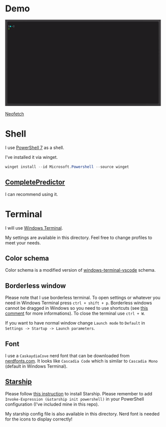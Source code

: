 # Demo
![Demo gif](terminal.gif)

[Neofetch](https://github.com/nepnep39/neofetch-win)
# Shell
I use [PowerShell 7](https://learn.microsoft.com/pl-pl/powershell/scripting/install/installing-powershell-on-windows) as a shell.

I've installed it via winget.
```powershell
winget install --id Microsoft.Powershell --source winget
```

## [CompletePredictor](https://github.com/PowerShell/CompletionPredictor)
I can recommend using it.

# Terminal
I will use [Windows Terminal](https://github.com/microsoft/terminal).

My settings are available in this directory. Feel free to change profiles to meet your needs.

## Color schema
Color schema is a modified version of [windows-terminal-vscode](https://github.com/cristipufu/windows-terminal-vscode-theme) schema.

## Borderless window
Please note that I use borderless terminal. To open settings or whatever you need in Windows Terminal press `ctrl + shift + p`. Borderless windows cannot be dragged in Windows so you need to use shortcuts (see [this comment](https://github.com/microsoft/terminal/issues/2238#issuecomment-997455984) for more informations). To close the terminal use `ctrl + W`.

If you want to have normal window change `Launch mode` to `Default` in `Settings -> Startup -> Launch parameters`.

## Font
I use a `CaskaydiaCove` nerd font that can be downloaded from [nerdfonts.com](https://www.nerdfonts.com/font-downloads). It looks like `Cascadia Code` which is similar to `Cascadia Mono` (default in Windows Terminal).

## [Starship](https://starship.rs)
Please follow [this instruction](https://starship.rs/guide/#🚀-installation) to install Starship. Please remember to add `Invoke-Expression (&starship init powershell)` in your PowerShell configuration (I've included mine in this repo).

My starship config file is also available in this directory. Nerd font is needed for the icons to display correctly!